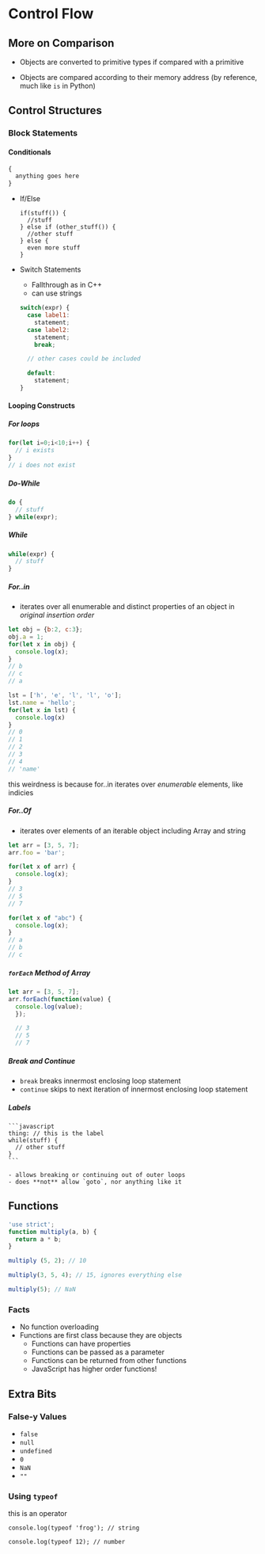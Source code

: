 # Control Flow

## More on Comparison

+ Objects are converted to primitive types if compared with a primitive

+ Objects are compared according to their memory address (by reference, much like `is` in Python)


## Control Structures


### Block Statements


#### Conditionals

```javascript
{
  anything goes here
}
```
+ If/Else
    ```
    if(stuff()) {
      //stuff
    } else if (other_stuff()) {
      //other stuff
    } else {
      even more stuff
    }
    ```


+ Switch Statements
    - Fallthrough as in C++
    - can use strings


  ```javascript
  switch(expr) {
    case label1:
      statement;
    case label2:
      statement;
      break;

    // other cases could be included

    default:
      statement;
  }
    ```


#### Looping Constructs

##### For loops
```javascript
for(let i=0;i<10;i++) {
  // i exists
}
// i does not exist
```


##### Do-While
```javascript
do {
  // stuff
} while(expr);
```


##### While
```javascript
while(expr) {
  // stuff
}
```


##### For..in
  - iterates over all enumerable and distinct properties of an object
    in *original insertion order*

  ```javascript
  let obj = {b:2, c:3};
  obj.a = 1;
  for(let x in obj) {
    console.log(x);
  }
  // b
  // c
  // a
  ```

  ```javascript
  lst = ['h', 'e', 'l', 'l', 'o'];
  lst.name = 'hello';
  for(let x in lst) {
    console.log(x)
  }
  // 0
  // 1
  // 2
  // 3
  // 4
  // 'name'
  ```
  this weirdness is because for..in iterates over *enumerable* elements, like
  indicies


##### For..Of
  - iterates over elements of an iterable object including Array and string

  ```javascript
  let arr = [3, 5, 7];
  arr.foo = 'bar';

  for(let x of arr) {
    console.log(x);
  }
  // 3
  // 5
  // 7
  ```

  ```javascript
  for(let x of "abc") {
    console.log(x);
  }
  // a
  // b
  // c
  ```


##### `forEach` Method of Array
  ```javascript
  let arr = [3, 5, 7];
  arr.forEach(function(value) {
    console.log(value);
    });

    // 3
    // 5
    // 7
  ```


##### Break and Continue
- `break` breaks innermost enclosing loop statement
- `continue` skips to next iteration of innermost enclosing loop statement


##### Labels

    ```javascript
    thing: // this is the label
    while(stuff) {
      // other stuff
    }
    ```

    - allows breaking or continuing out of outer loops
    - does **not** allow `goto`, nor anything like it


## Functions
```javascript
'use strict';
function multiply(a, b) {
  return a * b;
}

multiply (5, 2); // 10

multiply(3, 5, 4); // 15, ignores everything else

multiply(5); // NaN
```

### Facts
+ No function overloading
+ Functions are first class because they are objects
    - Functions can have properties
    - Functions can be passed as a parameter
    - Functions can be returned from other functions
    - JavaScript has higher order functions!


## Extra Bits

### False-y Values
+ `false`
+ `null`
+ `undefined`
+ `0`
+ `NaN`
+ `""`

### Using `typeof`

this is an operator

`console.log(typeof 'frog'); // string`

`console.log(typeof 12); // number`
